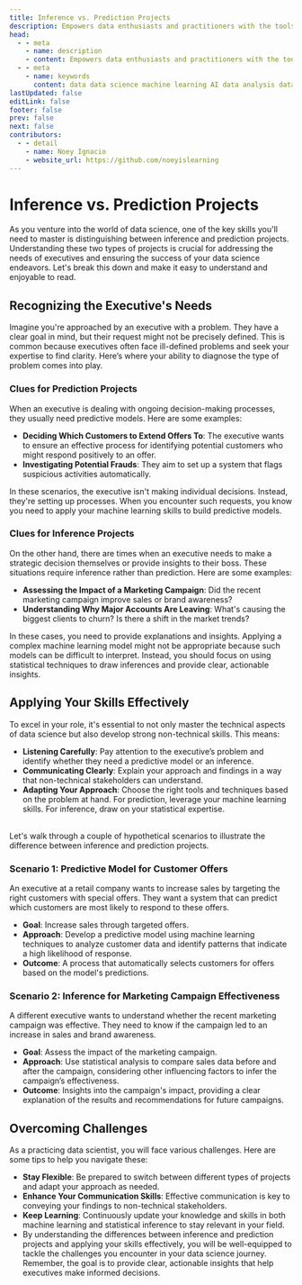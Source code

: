 ```yaml
---
title: Inference vs. Prediction Projects
description: Empowers data enthusiasts and practitioners with the tools and knowledge to unlock the potential of data.
head:
  - - meta
    - name: description
    - content: Empowers data enthusiasts and practitioners with the tools and knowledge to unlock the potential of data.
  - - meta
    - name: keywords
      content: data data science machine learning AI data analysis data-driven data enthusiasts data practitioners
lastUpdated: false
editLink: false
footer: false
prev: false
next: false
contributors:
  - - detail
    - name: Noey Ignacio
    - website_url: https://github.com/noeyislearning
---
```


# Inference vs. Prediction Projects

As you venture into the world of data science, one of the key skills you'll need to master is distinguishing between inference and prediction projects. Understanding these two types of projects is crucial for addressing the needs of executives and ensuring the success of your data science endeavors. Let's break this down and make it easy to understand and enjoyable to read.

## Recognizing the Executive's Needs

Imagine you're approached by an executive with a problem. They have a clear goal in mind, but their request might not be precisely defined. This is common because executives often face ill-defined problems and seek your expertise to find clarity. Here’s where your ability to diagnose the type of problem comes into play.

### Clues for Prediction Projects

When an executive is dealing with ongoing decision-making processes, they usually need predictive models. Here are some examples:

- **Deciding Which Customers to Extend Offers To**: The executive wants to ensure an effective process for identifying potential customers who might respond positively to an offer.
- **Investigating Potential Frauds**: They aim to set up a system that flags suspicious activities automatically.

In these scenarios, the executive isn't making individual decisions. Instead, they're setting up processes. When you encounter such requests, you know you need to apply your machine learning skills to build predictive models.

### Clues for Inference Projects

On the other hand, there are times when an executive needs to make a strategic decision themselves or provide insights to their boss. These situations require inference rather than prediction. Here are some examples:

- **Assessing the Impact of a Marketing Campaign**: Did the recent marketing campaign improve sales or brand awareness?
- **Understanding Why Major Accounts Are Leaving**: What's causing the biggest clients to churn? Is there a shift in the market trends?

In these cases, you need to provide explanations and insights. Applying a complex machine learning model might not be appropriate because such models can be difficult to interpret. Instead, you should focus on using statistical techniques to draw inferences and provide clear, actionable insights.

## Applying Your Skills Effectively

To excel in your role, it's essential to not only master the technical aspects of data science but also develop strong non-technical skills. This means:

- **Listening Carefully**: Pay attention to the executive’s problem and identify whether they need a predictive model or an inference.
- **Communicating Clearly**: Explain your approach and findings in a way that non-technical stakeholders can understand.
- **Adapting Your Approach**: Choose the right tools and techniques based on the problem at hand. For prediction, leverage your machine learning skills. For inference, draw on your statistical expertise.

<br />
Let's walk through a couple of hypothetical scenarios to illustrate the difference between inference and prediction projects.

### Scenario 1: Predictive Model for Customer Offers

An executive at a retail company wants to increase sales by targeting the right customers with special offers. They want a system that can predict which customers are most likely to respond to these offers.

- **Goal**: Increase sales through targeted offers.
- **Approach**: Develop a predictive model using machine learning techniques to analyze customer data and identify patterns that indicate a high likelihood of response.
- **Outcome**: A process that automatically selects customers for offers based on the model's predictions.

### Scenario 2: Inference for Marketing Campaign Effectiveness

A different executive wants to understand whether the recent marketing campaign was effective. They need to know if the campaign led to an increase in sales and brand awareness.

- **Goal**: Assess the impact of the marketing campaign.
- **Approach**: Use statistical analysis to compare sales data before and after the campaign, considering other influencing factors to infer the campaign’s effectiveness.
- **Outcome**: Insights into the campaign's impact, providing a clear explanation of the results and recommendations for future campaigns.

## Overcoming Challenges

As a practicing data scientist, you will face various challenges. Here are some tips to help you navigate these:

- **Stay Flexible**: Be prepared to switch between different types of projects and adapt your approach as needed.
- **Enhance Your Communication Skills**: Effective communication is key to conveying your findings to non-technical stakeholders.
- **Keep Learning**: Continuously update your knowledge and skills in both machine learning and statistical inference to stay relevant in your field.
- By understanding the differences between inference and prediction projects and applying your skills effectively, you will be well-equipped to tackle the challenges you encounter in your data science journey. Remember, the goal is to provide clear, actionable insights that help executives make informed decisions.
